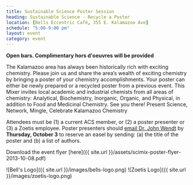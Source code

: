 ```yaml
---
title: Sustainable Science Poster Session
heading: Sustainable Science - Recycle a Poster
location: [Bells Eccentric Café, 355 E. Kalamazoo Ave]
schedule: "5:00-9:00 pm"
layout: event
category: event
---
```


**Open bars. Complimentary hors d'oeuvres will be provided**

The Kalamazoo area has always been historically rich with exciting
chemistry. Please join us and share the area’s wealth of exciting
chemistry by bringing a poster of your chemistry accomplishments. Your
poster can either be newly prepared or a recycled poster from a
previous event. This Mixer invites local academic and industrial
chemists from all areas of chemistry: Analytical, Biochemistry,
Inorganic, Organic, and Physical, in addition to Food and Medicinal
Chemistry. See you there!  Present Science, Network, Mingle, Celebrate
Kalamazoo Chemistry

Attendees must be (1) a current ACS member, or (2) a poster presenter
or (3) a Zoetis employee. Poster presenters should [email Dr. John
Wendt](mailto:john.a.wendt@zoetis.com "john.a.wnedt@zoetis.com") by **Thursday, October 3** to reserve
an easel by sending: (a) the title of the poster and (b) a list of
authors.

Download the event flyer [here]({{ site.url }}/assets/scimix-poster-flyer-2013-10-08.pdf)

![Bell's Logo]({{ site.url }}/images/bells-logo.png)
![Zoetis Logo]({{ site.url }}/images/zoetis-logo.png)
